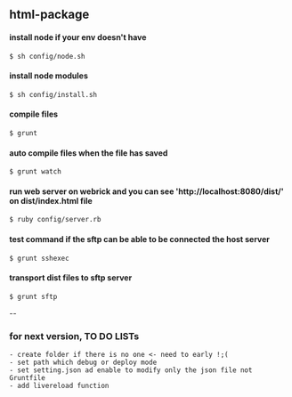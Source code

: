 ## html-package

#### install node if your env doesn't have

```shellscript
$ sh config/node.sh
```

#### install node modules

```shellscript
$ sh config/install.sh
```

#### compile files

```shellscript
$ grunt
```

#### auto compile files when the file has saved

```shellscript
$ grunt watch
```

#### run web server on webrick and you can see 'http://localhost:8080/dist/' on dist/index.html file

```shellscript
$ ruby config/server.rb 
``` 

#### test command if the sftp can be able to be connected the host server

```shellscript
$ grunt sshexec
``` 

#### transport dist files to sftp server

```shellscript
$ grunt sftp
``` 


--

### for next version, TO DO LISTs

```shellscript
- create folder if there is no one <- need to early !;(
- set path which debug or deploy mode   
- set setting.json ad enable to modify only the json file not Gruntfile
- add livereload function   
```

